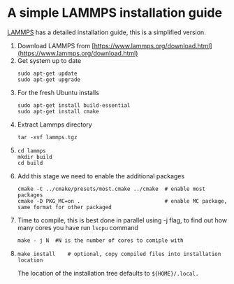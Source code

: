 # A simple LAMMPS installation guide

[LAMMPS](https://www.lammps.org/) has a detailed installation guide, this is a simplified version. 

1. Download LAMMPS from [https://www.lammps.org/download.html](https://www.lammps.org/download.html)
2. Get system up to date
   ```
   sudo apt-get update
   sudo apt-get upgrade
   ```
3. For the fresh Ubuntu installs
   ```
   sudo apt-get install build-essential
   sudo apt-get install cmake
   ```
4. Extract Lammps directory
   ```
   tar -xvf lammps.tgz
   ```
5. ```
   cd lammps
   mkdir build
   cd build
   ```
6. Add this stage we need to enable the additional packages
   ```
   cmake -C ../cmake/presets/most.cmake ../cmake  # enable most packages
   cmake -D PKG_MC=on .                           # enable MC package, same format for other packaged
   ```
7. Time to compile, this is best done in parallel using -j flag, to find out how many cores you have run `lscpu` command
   ```
   make - j N  #N is the number of cores to comiple with
   ```
8. ```
   make install    # optional, copy compiled files into installation location
   ```
   The location of the installation tree defaults to `${HOME}/.local.`
   
